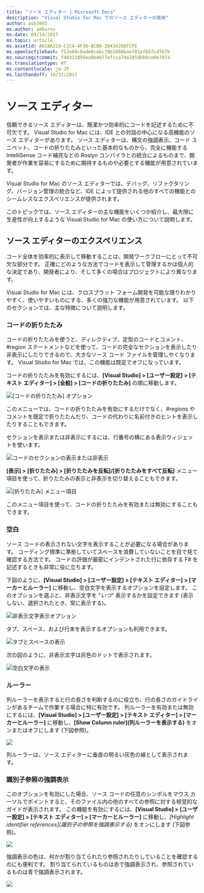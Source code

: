 ```yaml
---
title: "ソース エディター | Microsoft Docs"
description: "Visual Studio for Mac でのソース エディターの使用"
author: asb3993
ms.author: amburns
ms.date: 04/14/2017
ms.topic: article
ms.assetid: A018A314-C1C4-4F36-BCB6-2D434208FCFE
ms.openlocfilehash: f52e60c0ade8cebc78b3408b4ef81ef85fcd767b
ms.sourcegitcommit: f40311056ea0b4677efcca74a285dbb0ce0e7974
ms.translationtype: HT
ms.contentlocale: ja-JP
ms.lasthandoff: 10/31/2017
---
```

# <a name="source-editor"></a>ソース エディター

信頼できるソース エディターは、簡潔かつ効率的にコードを記述するために不可欠です。 Visual Studio for Mac には、IDE との対話の中心になる高機能のソース エディターがあります。 ソース エディターは、構文の強調表示、コード スニペット、コードの折りたたみといった基本的なものから、完全に機能する IntelliSense コード補完などの Roslyn コンパイラとの統合によるものまで、開発者が作業を容易にするために期待するものや必要とする機能が用意されています。

Visual Studio for Mac のソース エディターでは、デバッグ、リファクタリング、バージョン管理の統合など、IDE によって提供される他のすべての機能とのシームレスなエクスペリエンスが提供されます。

このトピックでは、ソース エディターの主な機能をいくつか紹介し、最大限に生産性が向上するような Visual Studio for Mac の使い方について説明します。

## <a name="the-source-editor-experience"></a>ソース エディターのエクスペリエンス

コード全体を効率的に表示して移動することは、開発ワークフローにとって不可欠な部分です。 正確にどのような方法でコードを表示して管理するかは個人的な決定であり、開発者により、そして多くの場合はプロジェクトにより異なります。

Visual Studio for Mac には、クロスプラット フォーム開発を可能な限りわかりやすく、使いやすいものにする、多くの強力な機能が用意されています。 以下のセクションでは、主な特徴について説明します。


### <a name="code-folding"></a>コードの折りたたみ

コードの折りたたみを使うと、ディレクティブ、定型のコードとコメント、#region ステートメントなどを使って、コードの完全なセクションを表示したり非表示にしたりできるので、大きなソース コード ファイルを管理しやくなります。 Visual Studio for Mac では、この機能は既定でオフになっています。

コードの折りたたみを有効にするには、**[Visual Studio] > [ユーザー設定] > [テキスト エディター] > [全般] > [コードの折りたたみ]** の順に移動します。

![[コードの折りたたみ] オプション](media/source-editor-image1.png)

このメニューでは、コードの折りたたみを有効にするだけでなく、#regions やコメントを既定で折りたたんだり、コードの代わりに名前付きのヒントを表示したりすることもできます。

セクションを表示または非表示にするには、行番号の横にある表示ウィジェットを使います。

 ![コードのセクションの表示または非表示](media/source-editor-image2.png)

**[表示] > [折りたたみ] > [折りたたみを反転]/[折りたたみをすべて反転]** メニュー項目を使って、折りたたみの表示と非表示を切り替えることもできます。

 ![[折りたたみ] メニュー項目](media/source-editor-image19.png)

このメニュー項目を使って、コードの折りたたみを有効または無効にすることもできます。

### <a name="white-space"></a>空白

ソース コードの表示されない文字を表示することが必要になる場合があります。 コーディング標準に準拠していてスペースを浪費していないことを目で見て確認する方法です。 コードの評価が厳密にインデントされた行に依存する F# を記述するときも非常に役に立ちます。

下図のように、**[Visual Studio] > [ユーザー設定] > [テキスト エディター] > [マーカーとルーラー]** に移動し、空白文字を表示するオプションを設定します。 このオプションを選ぶと、非表示文字を "_いつ_" 表示するかを設定できます (表示しない、選択されたとき、常に表示する)。

 ![非表示文字表示オプション](media/source-editor-image3.png)

タブ、スペース、および行末を表示するオプションも利用できます。

 ![タブとスペースの表示](media/source-editor-image4.png)

 次の図のように、非表示文字は灰色のドットで表示されます。

 ![空白文字の表示](media/source-editor-image22.png)


### <a name="ruler"></a>ルーラー

列ルーラーを表示すると行の長さを判断するのに役立ち、行の長さのガイドラインがあるチームで作業する場合に特に有効です。 列ルーラーを有効または無効にするには、**[Visual Studio] > [ユーザー設定] > [テキスト エディター] > [マーカーとルーラー]** に移動し、**[Show Column ruler]\(列ルーラーを表示する\)** をオンまたはオフにします (下図参照)。

 ![](media/source-editor-image5.png)

 列ルーラーは、ソース エディターに垂直の明るい灰色の線として表示されます。


### <a name="highlight-identifier-references"></a>識別子参照の強調表示

このオプションを有効にした場合、ソース コードの任意のシンボルをマウス カーソルでポイントすると、そのファイル内の他のすべての参照に対する視覚的なガイドが表示されます。 この機能を有効にするには、**[Visual Studio] > [ユーザー設定] > [テキスト エディター] > [マーカーとルーラー]** に移動し、_[Highlight identifier references]\(識別子の参照を強調表示する\)_ をオンにします (下図参照)。

![](media/source-editor-image6.png)

強調表示の色は、何かが割り当てられたり参照されたりしていることを確認するのにも便利です。 割り当てられているものは赤で強調表示され、参照されているものは青で強調表示されます。

![](media/source-editor-image7.png)



